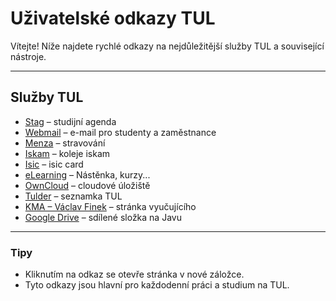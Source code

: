 # Uživatelské odkazy TUL

Vítejte! Níže najdete rychlé odkazy na nejdůležitější služby TUL a související nástroje.

---

## Služby TUL

- [Stag](https://stag.tul.cz/) – studijní agenda
- [Webmail](https://webmail.tul.cz/) – e-mail pro studenty a zaměstnance
- [Menza](https://menza.tul.cz/) – stravování
- [Iskam](https://iskam.tul.cz/) – koleje iskam
- [Isic](https://cards.tul.cz/) – isic card
- [eLearning](https://elearning.tul.cz/) – Nástěnka, kurzy...
- [OwnCloud](https://owncloud.cesnet.cz/) – cloudové úložiště
- [Tulder](https://tulder.mti.tul.cz/) – seznamka TUL
- [KMA – Václav Finek](https://kma.fp.tul.cz/department/members/vaclav-finek?view=article&id=48:finek-matematika123&catid=11:cat-edu-subjects) – stránka vyučujícího
- [Google Drive](https://drive.google.com/drive/u/1/folders/1OLXD6Pv7yCEm5o8g2aW8sDcLoXH-jVgZ) – sdílené složka na Javu

---

### Tipy

- Kliknutím na odkaz se otevře stránka v nové záložce.  
- Tyto odkazy jsou hlavní pro každodenní práci a studium na TUL.
